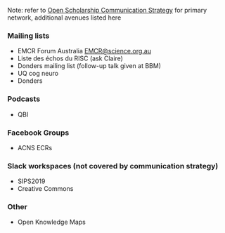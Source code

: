 Note: refer to [Open Scholarship Communication Strategy](https://github.com/Open-Scholarship-Strategy/site/edit/master/Communication_Strategy.md) for primary network, additional avenues listed here

### Mailing lists
* EMCR Forum Australia EMCR@science.org.au
* Liste des échos du RISC (ask Claire)
* Donders mailing list (follow-up talk given at BBM)
* UQ cog neuro
* Donders 

### Podcasts
* QBI

### Facebook Groups
* ACNS ECRs

### Slack workspaces (not covered by communication strategy)
* SIPS2019 
* Creative Commons 

### Other
* Open Knowledge Maps 
